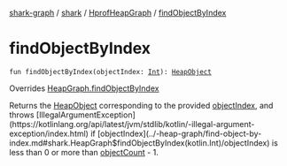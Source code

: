 [shark-graph](../../index.md) / [shark](../index.md) / [HprofHeapGraph](index.md) / [findObjectByIndex](./find-object-by-index.md)

# findObjectByIndex

`fun findObjectByIndex(objectIndex: `[`Int`](https://kotlinlang.org/api/latest/jvm/stdlib/kotlin/-int/index.html)`): `[`HeapObject`](../-heap-object/index.md)

Overrides [HeapGraph.findObjectByIndex](../-heap-graph/find-object-by-index.md)

Returns the [HeapObject](../-heap-object/index.md) corresponding to the provided [objectIndex](../-heap-graph/find-object-by-index.md#shark.HeapGraph$findObjectByIndex(kotlin.Int)/objectIndex), and throws
[IllegalArgumentException](https://kotlinlang.org/api/latest/jvm/stdlib/kotlin/-illegal-argument-exception/index.html) if [objectIndex](../-heap-graph/find-object-by-index.md#shark.HeapGraph$findObjectByIndex(kotlin.Int)/objectIndex) is less than 0 or more than [objectCount](../-heap-graph/object-count.md) - 1.

